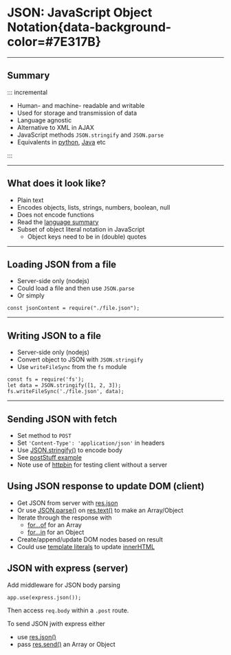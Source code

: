 # JSON: JavaScript Object Notation{data-background-color=#7E317B}


---

## Summary

::: incremental

- Human- and machine- readable and writable
- Used for storage and transmission of data
- Language agnostic
- Alternative to XML in AJAX
- JavaScript methods `JSON.stringify` and `JSON.parse`
- Equivalents in [python](https://docs.python.org/3/library/json.html), [Java](https://github.com/FasterXML/jackson) etc

:::

---

## What does it look like?

- Plain text
- Encodes objects, lists, strings, numbers, boolean, null
- Does not encode functions
- Read the [language summary](https://www.json.org/json-en.html)
- Subset of object literal notation in JavaScript
  - Object keys need to be in (double) quotes

---


## Loading JSON from a file

- Server-side only (nodejs)
- Could load a file and then use `JSON.parse`
- Or simply

```const jsonContent = require("./file.json");```

---

## Writing JSON to a file

- Server-side only (nodejs)
- Convert object to JSON with `JSON.stringify`
- Use `writeFileSync` from the `fs` module

```
const fs = require('fs');
let data = JSON.stringify([1, 2, 3]);
fs.writeFileSync('./file.json', data);
```

---

## Sending JSON with fetch

- Set method to `POST`
- Set `'Content-Type': 'application/json'` in headers
- Use [JSON.stringify()](https://developer.mozilla.org/en-US/docs/Web/JavaScript/Reference/Global_Objects/JSON/stringify) to encode body
- See [postStuff example](./postStuff.js)
- Note use of [httpbin](https://httpbin.org) for testing client without a server

## Using JSON response to update DOM (client)

- Get JSON from server with [res.json](https://developer.mozilla.org/en-US/docs/Web/API/Response/json)
- Or use [JSON.parse()](https://developer.mozilla.org/en-US/docs/Web/JavaScript/Reference/Global_Objects/JSON/parse) on [res.text()](https://developer.mozilla.org/en-US/docs/Web/API/Response/text) to make an Array/Object
- Iterate through the response with 
  - [for...of](https://developer.mozilla.org/en-US/docs/Web/JavaScript/Reference/Statements/for...of) for an Array
  - [for...in](https://developer.mozilla.org/en-US/docs/Web/JavaScript/Reference/Statements/for...in) for an Object
- Create/append/update DOM nodes based on result
- Could use [template literals](https://developer.mozilla.org/en-US/docs/Web/JavaScript/Reference/Statements/for...of) to update [innerHTML](https://developer.mozilla.org/en-US/docs/Web/API/Element/innerHTML)

## JSON with express (server)

Add middleware for JSON body parsing

```
app.use(express.json());
```

Then access `req.body` within a `.post` route.

To send JSON jwith express either
- use [res.json()](https://expressjs.com/en/api.html#res.json)
- pass [res.send()](https://expressjs.com/en/api.html#res.send) an Array or Object





